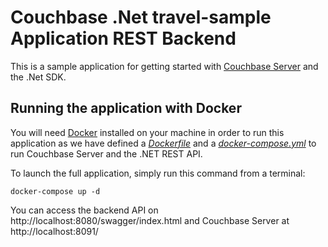 # Couchbase .Net travel-sample Application REST Backend

This is a sample application for getting started with [Couchbase Server] and the .Net SDK.

## Running the application with Docker

You will need [Docker](https://docs.docker.com/get-docker/) installed on your machine in order to run this application as we have defined a [_Dockerfile_](Dockerfile) and a [_docker-compose.yml_](docker-compose.yml) to run Couchbase Server and the .NET REST API.

To launch the full application, simply run this command from a terminal:

    docker-compose up -d

You can access the backend API on http://localhost:8080/swagger/index.html
and Couchbase Server at http://localhost:8091/


[Couchbase Server]: https://www.couchbase.com/
[.NET SDK]: https://docs.couchbase.com/dotnet-sdk/current/hello-world/overview.html
[ASP.NET]: https://dotnet.microsoft.com/apps/aspnet
[Swagger]: https://swagger.io/resources/open-api/
